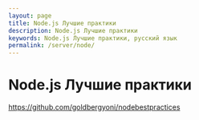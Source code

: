 ```yaml
---
layout: page
title: Node.js Лучшие практики
description: Node.js Лучшие практики
keywords: Node.js Лучшие практики, русский язык
permalink: /server/node/
---
```


# Node.js Лучшие практики

https://github.com/goldbergyoni/nodebestpractices
